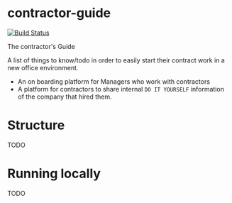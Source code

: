 # contractor-guide

[![Build Status](https://travis-ci.org/fuse-mars/contractor-guide.svg?branch=develop)](https://travis-ci.org/fuse-mars/contractor-guide)

The contractor's Guide

A list of things to know/todo in order to easily start their contract work in a new office environment. 

* An on boarding platform for Managers who work with contractors
* A platform for contractors to share internal `DO IT YOURSELF` information of the company that hired them.

# Structure

TODO

# Running locally

TODO